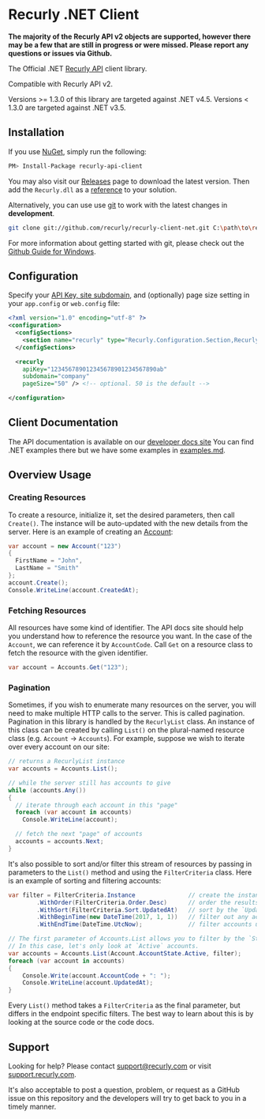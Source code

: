 # Recurly .NET Client

**The majority of the Recurly API v2 objects are supported, however there may be a
few that are still in progress or were missed. Please report any questions or issues via Github.**

The Official .NET [Recurly API](https://dev.recurly.com/docs/getting-started) client library.

Compatible with Recurly API v2.

Versions >= 1.3.0 of this library are targeted against .NET v4.5.
Versions < 1.3.0 are targeted against .NET v3.5.

## Installation

If you use [NuGet](http://www.nuget.org/), simply run the following:

```sh
PM> Install-Package recurly-api-client
```

You may also visit our [Releases](https://github.com/recurly/recurly-client-net/releases) page to
download the latest version. Then add the `Recurly.dll` as a
[reference](http://msdn.microsoft.com/en-us/library/hh708954.aspx) to your solution.

Alternatively, you can use use [git](http://git-scm.com/) to work with the latest changes in **development**.

```sh
git clone git://github.com/recurly/recurly-client-net.git C:\path\to\recurly
```

For more information about getting started with git, please check out the
[Github Guide for Windows](http://github.com/guides/using-git-and-github-for-the-windows-for-newbies).

## Configuration

Specify your [API Key, site subdomain](https://app.recurly.com/go/developer/api_access), and (optionally) page size
setting in your `app.config` or `web.config` file:

```xml
<?xml version="1.0" encoding="utf-8" ?>
<configuration>
  <configSections>
    <section name="recurly" type="Recurly.Configuration.Section,Recurly"/>
  </configSections>

  <recurly
    apiKey="123456789012345678901234567890ab"
    subdomain="company"
	pageSize="50" /> <!-- optional. 50 is the default -->

</configuration>
```

## Client Documentation

The API documentation is available on our [developer docs site](https://dev.recurly.com/docs/getting-started)
You can find .NET examples there but we have some examples in [examples.md](./examples.md).

## Overview Usage

### Creating Resources

To create a resource, initialize it, set the desired parameters, then call `Create()`.
The instance will be auto-updated with the new details from the server. Here is an
example of creating an [Account](https://dev.recurly.com/docs/create-an-account):

```c#
var account = new Account("123")
{
  FirstName = "John",
  LastName = "Smith"
};
account.Create();
Console.WriteLine(account.CreatedAt);
```

### Fetching Resources

All resources have some kind of identifier. The API docs site should help you understand how to reference
the resource you want. In the case of the `Account`, we can reference it by `AccountCode`. Call `Get` on a
resource class to fetch the resource with the given identifier.

```c#
var account = Accounts.Get("123");
```

### Pagination

Sometimes, if you wish to enumerate many resources on the server, you will need to make multiple HTTP calls to the server.
This is called pagination. Pagination in this library is handled by the `RecurlyList` class. An instance of this class can be
created by calling `List()` on the plural-named resource class (e.g. `Account` -> `Accounts`). For example, suppose we wish to
iterate over every account on our site:

```c#
// returns a RecurlyList instance
var accounts = Accounts.List();

// while the server still has accounts to give
while (accounts.Any())
{
  // iterate through each account in this "page"
  foreach (var account in accounts)
    Console.WriteLine(account);

  // fetch the next "page" of accounts
  accounts = accounts.Next;
}
```

It's also possible to sort and/or filter this stream of resources by passing in parameters to the `List()` method and
using the `FilterCriteria` class. Here is an example of sorting and filtering accounts:

```c#
var filter = FilterCriteria.Instance               // create the instance
        .WithOrder(FilterCriteria.Order.Desc)      // order the results in "descending" order
        .WithSort(FilterCriteria.Sort.UpdatedAt)   // sort by the `UpdatedAt` property
        .WithBeginTime(new DateTime(2017, 1, 1))   // filter out any accounts updated before January 1st, 2017
        .WithEndTime(DateTime.UtcNow);             // filter accounts updated to this moment (could be any date after `BeginTime`)

// The first parameter of Accounts.List allows you to filter by the `State` of the account.
// In this case, let's only look at `Active` accounts.
var accounts = Accounts.List(Account.AccountState.Active, filter);
foreach (var account in accounts)
{
    Console.Write(account.AccountCode + ": ");
    Console.WriteLine(account.UpdatedAt);
}
```

Every `List()` method takes a `FilterCriteria` as the final parameter, but differs in the endpoint specific filters.
The best way to learn about this is by looking at the source code or the code docs.

## Support

Looking for help? Please contact [support@recurly.com](mailto:support@recurly.com) or visit
[support.recurly.com](https://support.recurly.com).

It's also acceptable to post a question, problem, or request as a GitHub issue on this repository and the developers
will try to get back to you in a timely manner.
